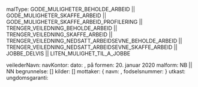 malType:
    GODE_MULIGHETER_BEHOLDE_ARBEID ||
    GODE_MULIGHETER_SKAFFE_ARBEID ||
    GODE_MULIGHETER_SKAFFE_ARBEID_PROFILERING ||
    TRENGER_VEILEDNING_BEHOLDE_ARBEID ||
    TRENGER_VEILEDNING_SKAFFE_ARBEID ||
    TRENGER_VEILEDNING_NEDSATT_ARBEIDSEVNE_BEHOLDE_ARBEID ||
    TRENGER_VEILEDNING_NEDSATT_ARBEIDSEVNE_SKAFFE_ARBEID ||
    JOBBE_DELVIS ||
    LITEN_MULIGHET_TIL_A_JOBBE

veilederNavn: <string>
navKontor: <string>
dato: <dato>, på formen: 20. januar 2020
malform: NB || NN
begrunnelse: [<string>]
kilder: [<string>]
mottaker: {
    navn: <string>,
    fodselsnummer: <Fnr>
}
utkast: <boolean>
ungdomsgaranti: <boolean>
